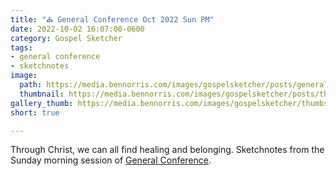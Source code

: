 ```yaml
---
title: "⛪️ General Conference Oct 2022 Sun PM"
date: 2022-10-02 16:07:00-0600
category: Gospel Sketcher
tags:
- general conference
- sketchnotes
image: 
  path: https://media.bennorris.com/images/gospelsketcher/posts/general-conference-oct-2022-sun-pm.jpg
  thumbnail: https://media.bennorris.com/images/gospelsketcher/posts/thumbnails/general-conference-oct-2022-sun-pm.jpg
gallery_thumb: https://media.bennorris.com/images/gospelsketcher/thumbs/general-conference-oct-2022-sun-pm.jpg
short: true

---
```



Through Christ, we can all find healing and belonging. Sketchnotes from the Sunday morning session of [General Conference](https://bennorris.com/tags/general-conference).



